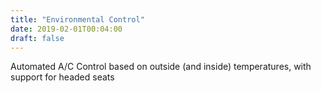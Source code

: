 ```yaml
---
title: "Environmental Control"
date: 2019-02-01T00:04:00
draft: false
---
```


Automated A/C Control based on outside (and inside) temperatures, with support for headed seats